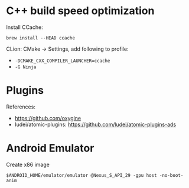 # C++ build speed optimization

Install CCache:
```
brew install --HEAD ccache
```

CLion: CMake -> Settings, add following to profile:
- `-DCMAKE_CXX_COMPILER_LAUNCHER=ccache`
- `-G Ninja`



# Plugins

References:
- https://github.com/oxygine
- ludei/atomic-plugins: https://github.com/ludei/atomic-plugins-ads

# Android Emulator

Create x86 image
```
$ANDROID_HOME/emulator/emulator @Nexus_S_API_29 -gpu host -no-boot-anim
```